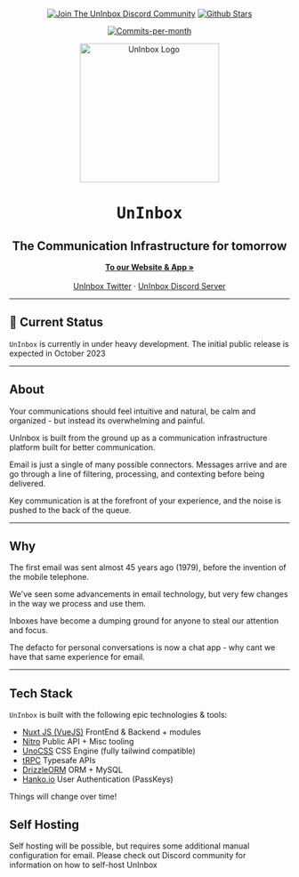 <p align="center">
   <a href="https://discord.gg/QMV9p9sgza"><img src="https://img.shields.io/badge/Discord-uninbox.com-informational?logo=discord&style=for-the-badge" alt="Join The UnInbox Discord Community"></a> 
   <a href="https://github.com/uninbox/UnInbox/stargazers"><img src="https://img.shields.io/github/stars/uninbox/UnInbox?logo=github&style=for-the-badge&color=yellow" alt="Github Stars"></a>
</p>
<p align="center">
   <a href="https://github.com/uninbox/UnInbox/pulse"><img src="https://img.shields.io/github/commit-activity/m/uninbox/UnInbox?style=for-the-badge&color=green" alt="Commits-per-month"></a>
</p>
<p align="center" style="margin-top: 12px">
  <a href="https://uninbox.com">
   <img width="250px" src="https://avatars.githubusercontent.com/u/135225712?s=400&u=72ad315d63b0326e5bb34377c3f59389373edc9a&v=4" alt="UnInbox Logo">
  </a>

  <h1 align="center"><tt>UnInbox</tt></h1>
  <h2 align="center">The Communication Infrastructure for tomorrow</h2>

<p align="center">
    <a href="https://UnInbox.com"><strong>To our Website & App »</strong></a>
    <br />
    <br />
    <a href="https://twitter.com/UnInbox">UnInbox Twitter</a>
    ·
    <a href="https://discord.gg/QMV9p9sgza">UnInbox Discord Server</a>
  </p>
</p>

---

## :construction: Current Status

`UnInbox` is currently in under heavy development. The initial public release is expected in October 2023

---

## About

Your communications should feel intuitive and natural, be calm and organized - but instead its overwhelming and painful.

UnInbox is built from the ground up as a communication infrastructure platform built for better communication.

Email is just a single of many possible connectors. Messages arrive and are go through a line of filtering, processing, and contexting before being delivered.

Key communication is at the forefront of your experience, and the noise is pushed to the back of the queue.

---

## Why

The first email was sent almost 45 years ago (1979), before the invention of the mobile telephone.

We've seen some advancements in email technology, but very few changes in the way we process and use them.

Inboxes have become a dumping ground for anyone to steal our attention and focus.

The defacto for personal conversations is now a chat app - why cant we have that same experience for email.

---

## Tech Stack

`UnInbox` is built with the following epic technologies & tools:

- [Nuxt JS (VueJS)](https://nuxt.com) FrontEnd & Backend + modules
- [Nitro](https://nitro.unjs.io/) Public API + Misc tooling
- [UnoCSS](https://unocss.dev/) CSS Engine (fully tailwind compatible)
- [tRPC](https://trpc.io/) Typesafe APIs
- [DrizzleORM](https://orm.drizzle.team/) ORM + MySQL
- [Hanko.io](https://hanko.io/) User Authentication (PassKeys)

Things will change over time!

## Self Hosting

Self hosting will be possible, but requires some additional manual configuration for email. Please check out Discord community for information on how to self-host UnInbox
